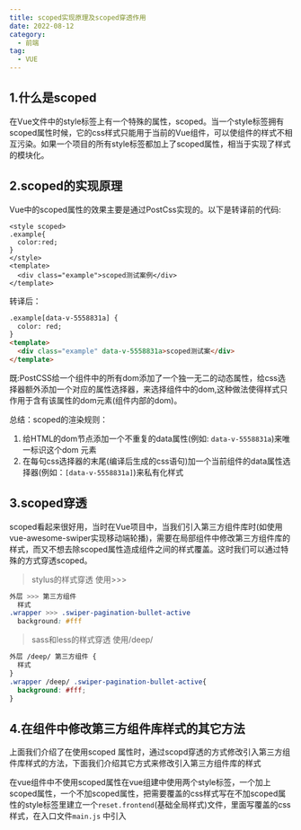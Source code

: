 ```yaml
---
title: scoped实现原理及scoped穿透作用
date: 2022-08-12
category:
  - 前端
tag:
  - VUE
---
```

## 1.什么是scoped

在Vue文件中的style标签上有一个特殊的属性，scoped。当一个style标签拥有scoped属性时候，它的css样式只能用于当前的Vue组件，可以使组件的样式不相互污染。如果一个项目的所有style标签都加上了scoped属性，相当于实现了样式的模块化。

## 2.scoped的实现原理

Vue中的scoped属性的效果主要是通过PostCss实现的。以下是转译前的代码:
````vue
<style scoped>
.example{
  color:red;
}
</style>
<template>
  <div class="example">scoped测试案例</div>
</template>
````
转译后：
````html
.example[data-v-5558831a] {
  color: red;
}
<template>
  <div class="example" data-v-5558831a>scoped测试案</div>
</template>
````
既:PostCSS给一个组件中的所有dom添加了一个独一无二的动态属性，给css选择器额外添加一个对应的属性选择器，来选择组件中的dom,这种做法使得样式只作用于含有该属性的dom元素(组件内部的dom)。

总结：scoped的渲染规则：
1.  给HTML的dom节点添加一个不重复的data属性(例如: `data-v-5558831a`)来唯一标识这个dom 元素
2.  在每句css选择器的末尾(编译后生成的css语句)加一个当前组件的data属性选择器(例如：`[data-v-5558831a]`)来私有化样式
## 3.scoped穿透

scoped看起来很好用，当时在Vue项目中，当我们引入第三方组件库时(如使用vue-awesome-swiper实现移动端轮播)，需要在局部组件中修改第三方组件库的样式，而又不想去除scoped属性造成组件之间的样式覆盖。这时我们可以通过特殊的方式穿透scoped。

> stylus的样式穿透 使用>>>
````css
外层 >>> 第三方组件
  样式
.wrapper >>> .swiper-pagination-bullet-active
  background: #fff
````
> sass和less的样式穿透 使用/deep/
````css
外层 /deep/ 第三方组件 {
  样式
}
.wrapper /deep/ .swiper-pagination-bullet-active{
  background: #fff;
}
````
## 4.在组件中修改第三方组件库样式的其它方法

上面我们介绍了在使用scoped 属性时，通过scopd穿透的方式修改引入第三方组件库样式的方法，下面我们介绍其它方式来修改引入第三方组件库的样式

在vue组件中不使用scoped属性在vue组建中使用两个style标签，一个加上scoped属性，一个不加scoped属性，把需要覆盖的css样式写在不加scoped属性的style标签里建立一个`reset.frontend`(基础全局样式)文件，里面写覆盖的css样式，在入口文件`main.js` 中引入
